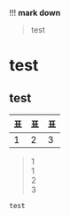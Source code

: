 !!!
**mark down**
> test
# test
## test
|표|표|표|
|--|--|--|
|1|2|3|

> 1<br>
> 1<br>
> 2<br>
> 3

`test`